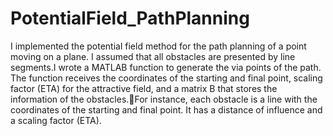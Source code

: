 # PotentialField_PathPlanning
I implemented the potential field method for the path planning of a point moving on a plane. I assumed that all obstacles are presented by line segments.I wrote a MATLAB function to generate the via points of the path. The function receives the coordinates of the starting and final point, scaling factor (ETA) for the attractive field, and a matrix B that stores the information of the obstacles.For instance, each obstacle is a line with the coordinates of the starting and final point. It has a distance of influence and a scaling factor (ETA).

